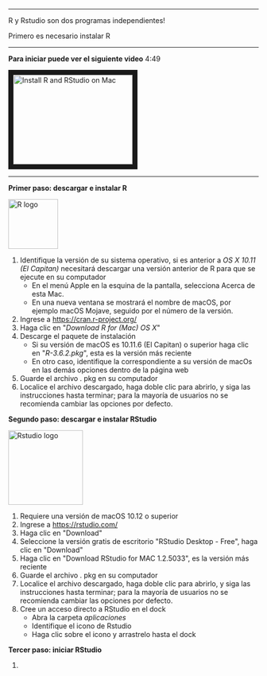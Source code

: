 ***
R y Rstudio son dos programas independientes!

Primero es necesario instalar R
***



**Para iniciar puede ver el siguiente video** 4:49

<a href="http://www.youtube.com/watch?feature=player_embedded&v=1PsPfMaLWSk">
 <img src="http://img.youtube.com/vi/1PsPfMaLWSk/0.jpg" alt="Install R and RStudio on Mac" width="240" height="180" border="10" />
</a>
<hr>

**Primer paso: descargar e instalar R**

 <img src="https://cran.rediris.es/Rlogo.svg" alt="R logo" width="100"/>
 
 
 1. Identifique la versión de su sistema operativo, si es anterior a *OS X 10.11 (El Capitan)* necesitará descargar una versión anterior de R para que se ejecute en su computador
    * En el menú Apple en la esquina de la pantalla, selecciona Acerca de esta Mac. 
    * En una nueva ventana se mostrará el nombre de macOS, por ejemplo macOS Mojave, seguido por el número de la versión.
 2. Ingrese a https://cran.r-project.org/
 3. Haga clic en "*Download R for (Mac) OS X*"
 4. Descarge el paquete de instalación
    * Si su versión de macOS es 10.11.6 (El Capitan) o superior haga clic en "*R-3.6.2.pkg*", esta es la versión más reciente
    * En otro caso, identifique la correspondiente a su versión de macOs en las demás opciones dentro de la página web
 5. Guarde el archivo . pkg en su computador 
 6. Localice el archivo descargado, haga doble clic para abrirlo, y siga las instrucciones hasta terminar; para la mayoría de usuarios no se recomienda cambiar las opciones por defecto.
 
 
**Segundo paso: descargar e instalar RStudio**

 <img src="https://upload.wikimedia.org/wikipedia/commons/thumb/d/d0/RStudio_logo_flat.svg/320px-RStudio_logo_flat.svg.png" alt="Rstudio logo" width="150"/>
 
 1. Requiere una versión de macOS 10.12 o superior
 2. Ingrese a https://rstudio.com/
 3. Haga clic en "Download"
 4. Seleccione la versión gratis de escritorio "RStudio Desktop - Free", haga clic en "Download"
 5. Haga clic en "Download RStudio for MAC 1.2.5033", es la versión más reciente
 6. Guarde el archivo . pkg en su computador 
 7. Localice el archivo descargado, haga doble clic para abrirlo, y siga las instrucciones hasta terminar; para la mayoría de usuarios no se recomienda cambiar las opciones por defecto.
 8. Cree un acceso directo a RStudio en el dock
    * Abra la carpeta *aplicaciones*
    * Identifique el icono de Rstudio
    * Haga clic sobre el icono y arrastrelo hasta el dock


**Tercer paso: iniciar RStudio**

1. 
